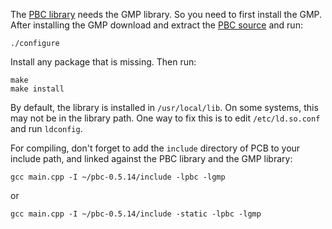 The [PBC library](https://crypto.stanford.edu/pbc/) needs the GMP library. So you need to first install the GMP. After
installing the GMP download and extract the [PBC source](https://crypto.stanford.edu/pbc/download.html) and run:

```shell
./configure
```

Install any package that is missing. Then run:

```shell
make
make install
```

By default, the library is installed in `/usr/local/lib`. On some systems, this may not be in the library path. One way
to fix this is to edit `/etc/ld.so.conf` and run `ldconfig`.

For compiling, don't forget to add the `include` directory of PCB to your include path, and linked against the PBC
library and the GMP library:

```shell
gcc main.cpp -I ~/pbc-0.5.14/include -lpbc -lgmp
```

or

```shell
gcc main.cpp -I ~/pbc-0.5.14/include -static -lpbc -lgmp
```